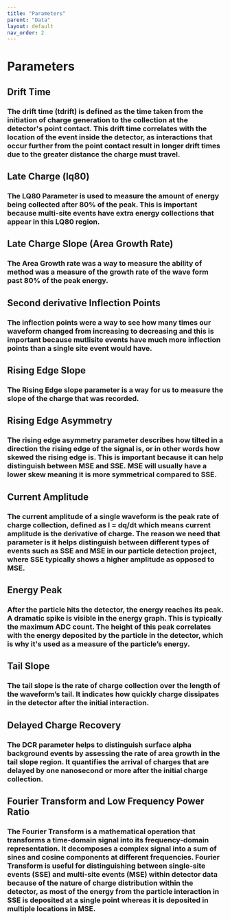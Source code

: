 ```yaml
---
title: "Parameters"
parent: "Data"
layout: default
nav_order: 2
---
```


# Parameters

## Drift Time
### The drift time (tdrift) is defined as the time taken from the initiation of charge generation to the collection at the detector's point contact. This drift time correlates with the location of the event inside the detector, as interactions that occur further from the point contact result in longer drift times due to the greater distance the charge must travel.

## Late Charge (lq80)
### The LQ80 Parameter is used to measure the amount of energy being collected after 80% of the peak. This is important because multi-site events have extra energy collections that appear in this LQ80 region.

## Late Charge Slope (Area Growth Rate)
### The Area Growth rate was a way to measure the ability of method was a measure of the growth rate of the wave form past 80% of the peak energy.

## Second derivative Inflection Points 
### The inflection points were a way to see how many times our waveform changed from increasing to decreasing and this is important because mutlisite events have much more inflection points than a single site event would have.

## Rising Edge Slope
### The Rising Edge slope parameter is a way for us to measure the slope of the charge that was recorded. 

## Rising Edge Asymmetry 
### The rising edge asymmetry parameter describes how tilted in a direction the rising edge of the signal is, or in other words how skewed the rising edge is. This is important because it can help distinguish between MSE and SSE. MSE will usually have a lower skew meaning it is more symmetrical compared to SSE. 

## Current Amplitude
### The current amplitude of a single waveform is the peak rate of charge collection, defined as I = dq/dt which means current amplitude is the derivative of charge. The reason we need that parameter is it helps distinguish between different types of events such as SSE and MSE in our particle detection project, where SSE typically shows a higher amplitude as opposed to MSE.

## Energy Peak 
### After the particle hits the detector, the energy reaches its peak. A dramatic spike is visible in the energy graph. This is typically the maximum ADC count. The height of this peak correlates with the energy deposited by the particle in the detector, which is why it's used as a measure of the particle’s energy.

## Tail Slope 
### The tail slope is the rate of charge collection over the length of the waveform’s tail. It indicates how quickly charge dissipates in the detector after the initial interaction.

## Delayed Charge Recovery 
### The DCR parameter helps to distinguish surface alpha background events by assessing the rate of area growth in the tail slope region. It quantifies the arrival of charges that are delayed by one nanosecond or more after the initial charge collection.

## Fourier Transform and Low Frequency Power Ratio 
### The Fourier Transform is a mathematical operation that transforms a time-domain signal into its frequency-domain representation. It decomposes a complex signal into a sum of sines and cosine components at different frequencies. Fourier Transform is useful for distinguishing between single-site events (SSE) and multi-site events (MSE) within detector data because of the nature of charge distribution within the detector, as most of the energy from the particle interaction in SSE is deposited at a single point whereas it is deposited in multiple locations in MSE.

